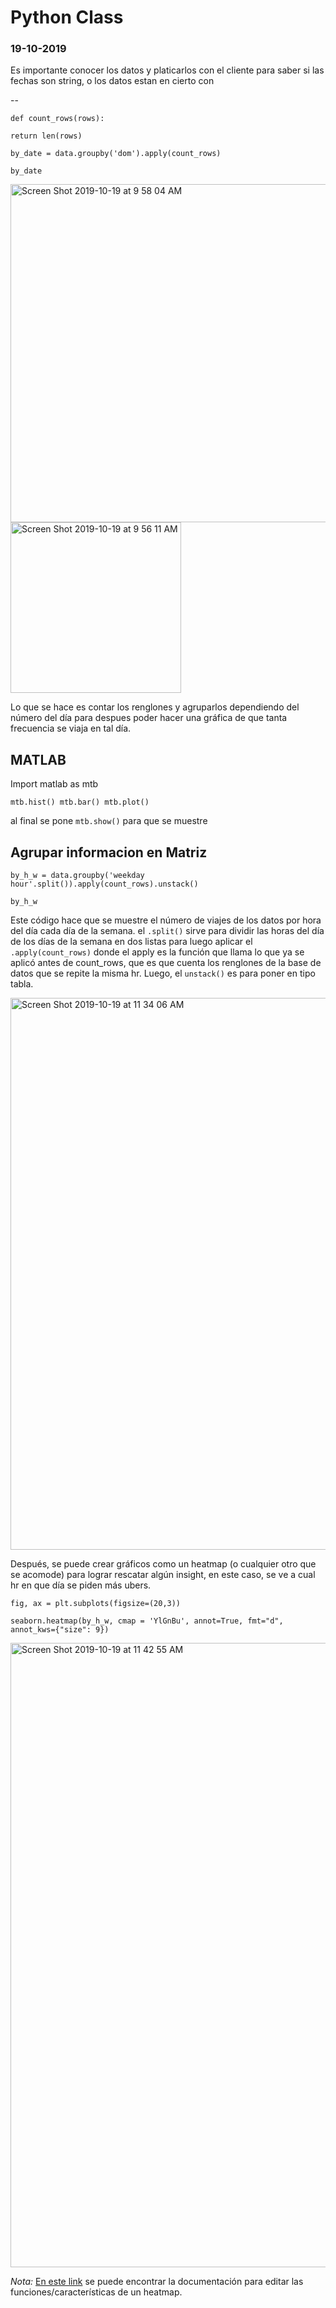 # Python Class 
### 19-10-2019 


Es importante conocer los datos y platicarlos con el cliente para saber si las fechas son string, o los datos estan en cierto con

--

`def count_rows(rows):`

`return len(rows)`

`by_date = data.groupby('dom').apply(count_rows)`

`by_date`



<img width="541" alt="Screen Shot 2019-10-19 at 9 58 04 AM" src="https://user-images.githubusercontent.com/47669890/67148005-0cf9f200-f260-11e9-84f2-416a51725c0a.png">

<img width="273" alt="Screen Shot 2019-10-19 at 9 56 11 AM" src="https://user-images.githubusercontent.com/47669890/67148006-0ec3b580-f260-11e9-8ad5-be1d9a53a171.png">

Lo que se hace es contar los renglones y agruparlos dependiendo del número del día para despues poder hacer una gráfica de que tanta frecuencia se viaja en tal día.


## MATLAB
Import matlab as mtb 

`mtb.hist()
mtb.bar()
mtb.plot()`

al final se pone `mtb.show()` para que se muestre

## Agrupar informacion en Matriz

`by_h_w = data.groupby('weekday hour'.split()).apply(count_rows).unstack()`

`by_h_w`

Este código hace que se muestre el número de viajes de los datos por hora del día cada día de la semana. 
el `.split()` sirve para dividir las horas del día de los días de la semana en dos listas para luego aplicar el `.apply(count_rows)` donde el apply es la función que llama lo que ya se aplicó antes de count_rows, que es que cuenta los renglones de la base de datos que se repite la misma hr. Luego, el `unstack()` es para poner en tipo tabla.


<img width="883" alt="Screen Shot 2019-10-19 at 11 34 06 AM" src="https://user-images.githubusercontent.com/47669890/67148348-682de380-f264-11e9-8257-87be7bc106d5.png">

Después, se puede crear gráficos como un heatmap (o cualquier otro que se acomode) para lograr rescatar algún insight, en este caso, se ve a cual hr en que día se piden más ubers.

`fig, ax = plt.subplots(figsize=(20,3))`

`seaborn.heatmap(by_h_w, cmap = 'YlGnBu', annot=True, fmt="d", annot_kws={"size": 9})`

<img width="999" alt="Screen Shot 2019-10-19 at 11 42 55 AM" src="https://user-images.githubusercontent.com/47669890/67148480-a8da2c80-f265-11e9-836c-fb9b586990a6.png">


*Nota:* [En este link](https://seaborn.pydata.org/generated/seaborn.heatmap.html) se puede encontrar la documentación para editar las funciones/características de un heatmap.

